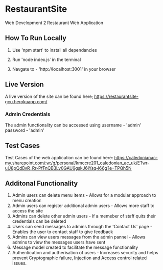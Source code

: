 # RestaurantSite

Web Development 2 Restaurant Web Application

## How To Run Locally

1. Use 'npm start' to install all dependancies

2. Run 'node index.js' in the terminal

3. Navgate to - 'http://localhost:3001' in your browser

## Live Version

A live version of the site can be found here; https://restaurantsite-gcu.herokuapp.com/

### Admin Credentials

The admin functionality can be accessed using username - 'admin' password - 'admin'

## Test Cases

Test Cases of the web application can be found here: https://caledonianac-my.sharepoint.com/:w:/g/personal/kmccre201_caledonian_ac_uk/ETwr-uU8pQdBvR_Rr-PfFnQB3Lv0GAU6gskJ6iYsq-l66g?e=TPQh5N

## Additonal Functionality

1. Admin users can delete menu items - Allows for a modular approach to menu creation
2. Admin users can register additional admin users - Allows more staff to access the site
3. Admins can delete other admin users - If a memeber of staff quits their credentials can be deleted
4. Users can send messages to admins through the 'Contact Us' page - Enables the user to contact staff to give feedback
5. Admins can view users messages from the admin pannel - Allows admins to view the messages users have sent
6. Message model created to facilitate the message functionality
7. Authentication and autherisation of users - Increases security and helps prevent Cryptographic failure, Injection and Access control related issues.
